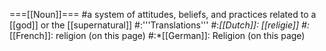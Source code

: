 ===[[Noun]]===
#a system of attitudes, beliefs, and practices related to a [[god]] or the [[supernatural]]
#:'''Translations'''
#:*[[Dutch]]: [[religie]]
#:*[[French]]: religion (on this page)
#:*[[German]]: Religion (on this page)